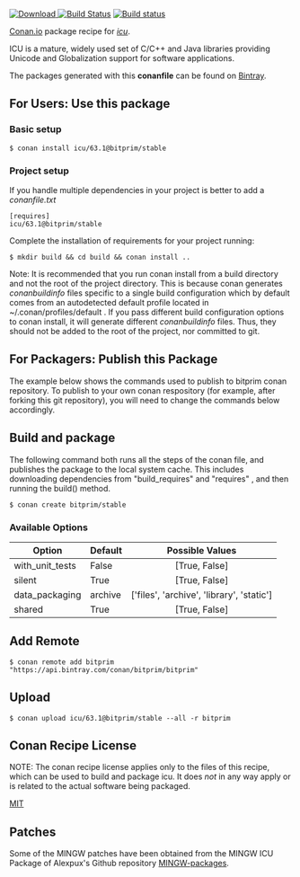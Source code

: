 [![Download](https://api.bintray.com/packages/bitprim/bitprim/icu%3Abitprim/images/download.svg) ](https://bintray.com/bitprim/bitprim/icu%3Abitprim/_latestVersion)
[![Build Status](https://travis-ci.org/bitprim/conan-icu.svg?branch=stable%2F63.1)](https://travis-ci.org/bitprim/conan-icu)
[![Build status](https://ci.appveyor.com/api/projects/status/github/bitprim/conan-icu?branch=stable%2F63.1&svg=true)](https://ci.appveyor.com/project/bitprim/conan-icu)

[Conan.io](https://conan.io) package recipe for [*icu*](http://site.icu-project.org).

ICU is a mature, widely used set of C/C++ and Java libraries providing Unicode and Globalization support for software applications.

The packages generated with this **conanfile** can be found on [Bintray](https://bintray.com/bitprim/bitprim/icu%3Abitprim).

## For Users: Use this package

### Basic setup

    $ conan install icu/63.1@bitprim/stable

### Project setup

If you handle multiple dependencies in your project is better to add a *conanfile.txt*

    [requires]
    icu/63.1@bitprim/stable


Complete the installation of requirements for your project running:

    $ mkdir build && cd build && conan install ..

Note: It is recommended that you run conan install from a build directory and not the root of the project directory.  This is because conan generates *conanbuildinfo* files specific to a single build configuration which by default comes from an autodetected default profile located in ~/.conan/profiles/default .  If you pass different build configuration options to conan install, it will generate different *conanbuildinfo* files.  Thus, they should not be added to the root of the project, nor committed to git.

## For Packagers: Publish this Package

The example below shows the commands used to publish to bitprim conan repository. To publish to your own conan respository (for example, after forking this git repository), you will need to change the commands below accordingly.

## Build and package

The following command both runs all the steps of the conan file, and publishes the package to the local system cache.  This includes downloading dependencies from "build_requires" and "requires" , and then running the build() method.

    $ conan create bitprim/stable


### Available Options
| Option        | Default | Possible Values  |
| ------------- |:----------------- |:------------:|
| with_unit_tests      | False |  [True, False] |
| silent      | True |  [True, False] |
| data_packaging      | archive |  ['files', 'archive', 'library', 'static'] |
| shared      | True |  [True, False] |

## Add Remote

    $ conan remote add bitprim "https://api.bintray.com/conan/bitprim/bitprim"

## Upload

    $ conan upload icu/63.1@bitprim/stable --all -r bitprim


## Conan Recipe License

NOTE: The conan recipe license applies only to the files of this recipe, which can be used to build and package icu.
It does *not* in any way apply or is related to the actual software being packaged.

[MIT](https://github.com/bitprim/conan-icu.git/blob/stable/63.1/LICENSE.md)

## Patches

Some of the MINGW patches have been obtained from the MINGW ICU Package of Alexpux's Github repository [MINGW-packages](https://github.com/Alexpux/MINGW-packages/tree/master/mingw-w64-icu).

